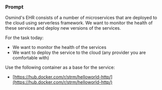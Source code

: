
### Prompt

Osmind's EHR consists of a number of microservices that are deployed to the cloud using serverless framework. We want to monitor the health of these services and deploy new versions of the services.

For the task today:
- We want to monitor the health of the services
- We want to deploy the service to the cloud (any provider you are comfortable with)

Use the following container as a base for the service:
- [https://hub.docker.com/r/strm/helloworld-http/](https://hub.docker.com/r/strm/helloworld-http/)
